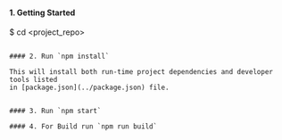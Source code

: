 

#### 1. Getting Started
$ cd <project_repo>
```

#### 2. Run `npm install`

This will install both run-time project dependencies and developer tools listed
in [package.json](../package.json) file.


#### 3. Run `npm start`

#### 4. For Build run `npm run build`

